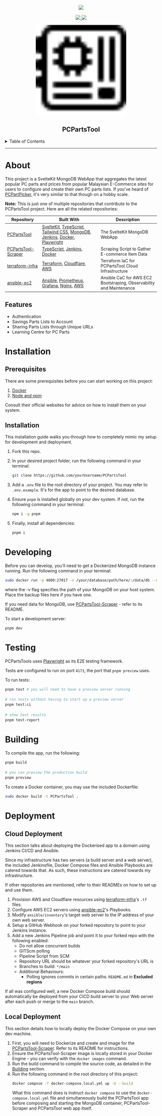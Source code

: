 <div align='center'>
<a href="https://jenkins.pierreccesario.com/job/PCPartsTool/">
    <img src="https://jenkins.pierreccesario.com/buildStatus/icon?job=PCPartsTool&style=flat-square">
</a>
<p>
  <a href="https://github.com/PScoriae/PCPartsTool/blob/main/LICENSE.md">
    <img src="https://img.shields.io/github/license/othneildrew/Best-README-Template.svg?style=for-the-badge">
  </a>
  <a href="https://linkedin.com/in/pierreccesario">
    <img src="https://img.shields.io/badge/-LinkedIn-black.svg?style=for-the-badge&logo=linkedin&colorB=555">
  </a>
</p>
<p>
  <img src="./static/favicon.svg" width=300>
</p>

## PCPartsTool

</div>
<details>
  <summary>Table of Contents</summary>
  <ol>
    <li>
      <a href="#about">About</a>
      <ul>
        <li><a href="##features">Features</a></li>
      </ul>
    </li>
    <li><a href="#installation">Installation</a></li>
    <li>
      <a href="#developing">Developing</a>
    </li>
    <li>
      <a href="#testing">Testing</a>
    </li>
    <li>
      <a href="#building">Building</a>
    </li>
    <li>
      <a href="#deployment">Deployment</a>
    </li>
  </ol>
</details>
<hr/>

# About

This project is a SvelteKit MongoDB WebApp that aggregates the latest popular PC parts and prices from popular Malaysian E-Commerce sites for users to configure and create their own PC parts lists. If you've heard of [PCPartPicker](https://pcpartpicker.com), it's very similar to that though on a hobby scale.

**Note:** This is just one of multiple repositories that contribute to the PCPartsTool project. Here are all the related repositories:

| Repository                                                             | Built With                                                                                                                                                                                                                                                               | Description                                                         |
| ---------------------------------------------------------------------- | ------------------------------------------------------------------------------------------------------------------------------------------------------------------------------------------------------------------------------------------------------------------------ | ------------------------------------------------------------------- |
| [PCPartsTool](https://github.com/PScoriae/PCPartsTool)                 | [SvelteKit](https://kit.svelte.com), [TypeScript](https://www.typescriptlang.org/), [Tailwind CSS](https://tailwindcss.com), [MongoDB](https://mongodb.com), [Jenkins](https://www.jenkins.io/), [Docker](https://www.docker.com/), [Playwright](https://playwright.dev) | The SvelteKit MongoDB WebApp                                        |
| [PCPartsTool-Scraper](https://github.com/PScoriae/PCPartsTool-Scraper) | [TypeScript](https://www.typescriptlang.org/), [Jenkins](https://www.jenkins.io/), [Docker](https://www.docker.com/)                                                                                                                                                     | Scraping Script to Gather E-commerce Item Data                      |
| [terraform-infra](https://github.com/PScoriae/terraform-infra)         | [Terraform](https://terraform.com), [Cloudflare](https://cloudflare.com), [AWS](https://aws.amazon.com)                                                                                                                                                                  | Terraform IaC for PCPartsTool Cloud Infrastructure                  |
| [ansible-ec2](https://github.com/PScoriae/ansible-ec2)                 | [Ansible](https://ansible.com), [Prometheus](https://prometheus.io), [Grafana](https://grafana.com), [Nginx](https://nginx.com), [AWS](https://aws.amazon.com)                                                                                                           | Ansible CaC for AWS EC2 Bootstraping, Observability and Maintenance |

## Features

- Authentication
- Savings Parts Lists to Account
- Sharing Parts Lists through Unique URLs
- Learning Centre for PC Parts

# Installation

## Prerequisites

There are some prerequisites before you can start working on this project:

1. [Docker](https://docs.docker.com/get-docker/)
2. [Node and npm](https://nodejs.org/en/download/)

Consult their official websites for advice on how to install them on your system.

## Installation

This installation guide walks you through how to completely mimic my setup for development and deployment.

1. Fork this repo.
2. In your desired project folder, run the following command in your terminal:

   ```bash
   git clone https://github.com/yourUsername/PCPartsTool
   ```

3. Add a `.env` file to the root directory of your project. You may refer to `.env.example`. It's for the app to point to the desired database.
4. Ensure `pnpm` is installed globally on your dev system. If not, run the following command in your terminal:

   ```bash
   npm i -g pnpm
   ```

5. Finally, install all dependencies:
   ```bash
   pnpm i
   ```

# Developing

Before you can develop, you'll need to get a Dockerized MongoDB instance running. Run the following command in your terminal:

```bash
sudo docker run -p 4600:27017 -v /your/database/path/here/:/data/db --name mongodb -d mongo
```

where the -v flag specifies the path of your MongoDB on your host system. Place the backup files here if you have one.

If you need data for MongoDB, use [PCPartsTool-Scraper](https://github.com/PScoriae/PCPartsTool-Scraper) - refer to its README.

To start a development server:

```bash
pnpm dev
```

# Testing

PCPartsTools uses [Playwright](https://playwright.dev) as its E2E testing framework.

Tests are configured to run on port `4173`, the port that `pnpm preview` uses.

To run tests:

```bash
pnpm test # you will need to have a preview server running

# run tests without having to start up a preview server
pnpm test:ci

# show test results
pnpm test-report
```

# Building

To compile the app, run the following:

```bash
pnpm build

# you can preview the production build
pnpm preview
```

To create a Docker container, you may use the included Dockerfile:

```bash
sudo docker build -t PCPartsTool .
```

# Deployment

## Cloud Deployment

This section talks about deploying the Dockerised app to a domain using Jenkins CI/CD and Ansible.

Since my infrastructure has two servers (a build server and a web server), the included Jenkinsfile, Docker Compose files and Ansible Playbooks are catered towards that. As such, these instructions are catered towards my infrastructure.

If other repositories are mentioned, refer to their READMEs on how to set up and use them.

1. Provision AWS and Cloudflare resources using [terraform-infra](https://github.com/PScoriae/terraform-infra)'s `.tf` files.
2. Configure AWS EC2 servers using [ansible-ec2](https://github.com/PScoriae/ansible-ec2)'s Playbooks.
3. Modify `ansible/inventory`'s target web server to the IP address of your own web server.
4. Setup a GitHub Webhook on your forked repository to point to your Jenkins instance.
5. Add a new Jenkins Pipeline job and point it to your forked repo with the following enabled:
   - Do not allow concurrent builds
   - GITScm polling
   - Pipeline Script from SCM
   - Repository URL should be whatever your forked repository's URL is
   - Branches to build: `*/main`
   - Additional Behaviours:
     - Polling ignores commits in certain paths: `README.md` in **Excluded regions**

If all was configured well, a new Docker Compose build should automatically be deployed from your CICD build server to your Web server after each push or merge to the `main` branch.

## Local Deployment

This section details how to locally deploy the Docker Compose on your own dev machine.

1. First, you will need to Dockerize and create and image for the [PCPartsTool-Scraper](https://github.com/PScoriae/PCPartsTool-Scraper). Refer to its README for instructions.
2. Ensure the PCPartsTool-Scraper image is locally stored in your Docker Engine - you can verify with the `docker images` command.
3. Run the build command to compile the source code, as detailed in the [Building](#building) section.
4. Run the following command in the root directory of this project:
   ```bash
   docker compose -f docker-compose.local.yml up -d --build
   ```
   What this command does is instruct `docker compose` to use the `docker-compose.local.yml` file and simultaneously build the PCPartsTool app before composing and starting the MongoDB container, PCPartsTool-Scraper and PCPartsTool web app itself.
